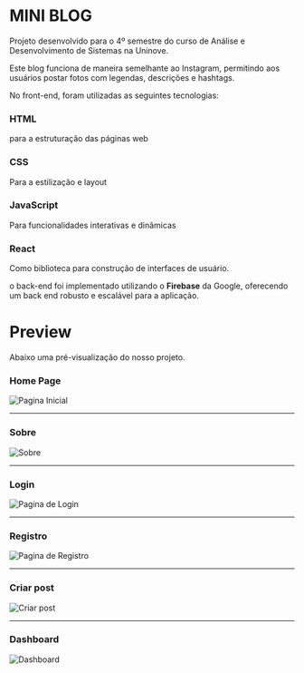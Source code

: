 # MINI BLOG

Projeto desenvolvido para o 4º semestre do curso de Análise e Desenvolvimento de Sistemas na Uninove.

Este blog funciona de maneira semelhante ao Instagram, permitindo aos usuários postar fotos com legendas, descrições e hashtags.

No front-end, foram utilizadas as seguintes tecnologias:

### HTML

para a estruturação das páginas web

### CSS

Para a estilização e layout

### JavaScript

Para funcionalidades interativas e dinâmicas

### React

Como biblioteca para construção de interfaces de usuário.

o back-end foi implementado utilizando o **Firebase** da Google, oferecendo um back end robusto e escalável para a aplicação.

# Preview 
Abaixo uma pré-visualização do nosso projeto.

### Home Page
![Pagina Inicial](https://imgur.com/aTa7AVh.png)

---

### Sobre
![Sobre](https://imgur.com/iYNeXPM.png)

---

### Login
![Pagina de Login](https://imgur.com/MahXuVj.png)

---

### Registro
![Pagina de Registro](https://imgur.com/d3KIO3z.png)

---

### Criar post
![Criar post](https://imgur.com/gBgOkRa.png)

---

### Dashboard
![Dashboard](https://imgur.com/k6dxPeZ.png)
